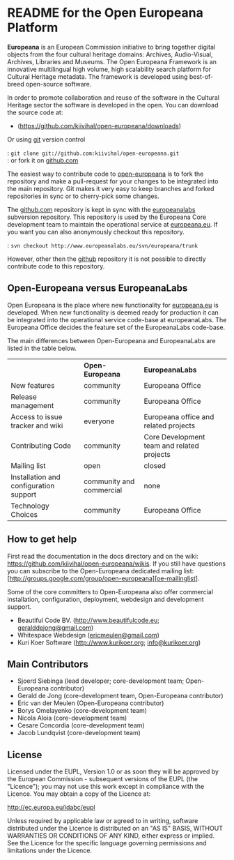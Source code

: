 # README for the Open Europeana Platform #

**Europeana** is an European Commission initiative to bring together digital objects from the four cultural heritage domains: Archives, Audio-Visual, Archives, Libraries and Museums. The Open Europeana Framework is an innovative multilingual high volume, high scalability search platform for Cultural Heritage metadata. The framework is developed using best-of-breed open-source software.

In order to promote collaboration and reuse of the software in the Cultural Heritage sector the software is developed in the open. You can download the source code at:

* (https://github.com/kiivihal/open-europeana/downloads)

Or using [git] version control

:	`git clone git://github.com:kiivihal/open-europeana.git`	
:	or fork it on [github.com][open-europeana]

The easiest way to contribute code to [open-europeana] is to fork the repository and make a pull-request for your changes to be integrated into the main repository. Git makes it very easy to keep branches and forked repositories in sync or to cherry-pick some changes.  

The [github.com][github] repository is kept in sync with the [europeanalabs] subversion repository. This repository is used by the Europeana Core development team to maintain the operational service at [europeana.eu]. If you want you can also anonymously checkout this repository.

:	`svn checkout http://www.europeanalabs.eu/svn/europeana/trunk`

However, other then the [github] repository it is not possible to directly contribute code to this repository. 

## Open-Europeana versus EuropeanaLabs ##

Open Europeana is the place where new functionality for [europeana.eu] is developed. When new functionality is deemed ready for production it can be integrated into the operational service code-base at europeanaLabs. The Europeana Office decides the feature set of the EuropeanaLabs code-base.

The main differences between Open-Europeana and EuropeanaLabs are listed in the table below.

<table>
    <tr> 
	    <th></th>
        <th align="left">Open-Europeana</th>
		<th align="left">EuropeanaLabs</th>
    </tr>
    <tr>
		<td>New features</td>
		<td>community</td>
		<td>Europeana Office</td>
	</tr>
    <tr>
		<td>Release management</td>
		<td>community</td>
		<td>Europeana Office</td>
	</tr>	
	<tr>
		<td>Access to issue tracker and wiki</td>
		<td>everyone</td>
		<td>Europeana office and related projects</td>
	</tr>
	<tr>
		<td>Contributing Code</td>
		<td>community</td>
		<td>Core Development team and related projects</td>
	</tr>
	<tr>
		<td>Mailing list</td>
		<td>open</td>
		<td>closed</td>
	</tr>
	<tr>
		<td>Installation and configuration support</td>
		<td>community and commercial</td>
		<td>none</td>
	</tr>
	<tr>
		<td>Technology Choices</td>
		<td>community</td>
		<td>Europeana Office</td>
	</tr>
</table>

## How to get help ##

First read the documentation in the docs directory and on the wiki: https://github.com/kiivihal/open-europeana/wikis. If you still have questions you can subscribe to the Open-Europeana dedicated mailing list: [http://groups.google.com/group/open-europeana][oe-mailinglist]. 

Some of the core committers to Open-Europeana also offer commercial installation, configuration, deployment, webdesign and development support. 

* Beautiful Code BV. (http://www.beautifulcode.eu; geralddejong@gmail.com)
* Whitespace Webdesign (ericmeulen@gmail.com)
* Kuri Koer Software (http://www.kurikoer.org; info@kurikoer.org)

## Main Contributors ##

* Sjoerd Siebinga (lead developer; core-development team; Open-Europeana contributor)
* Gerald de Jong (core-development team, Open-Europeana contributor)
* Eric van der Meulen (Open-Europeana contributor)
* Borys Omelayenko (core-development team)
* Nicola Aloia (core-development team)
* Cesare Concordia (core-development team)
* Jacob Lundqvist (core-development team)

## License ##

Licensed under the EUPL, Version 1.0 or as soon they
will be approved by the European Commission - subsequent
versions of the EUPL (the "Licence");
you may not use this work except in compliance with the
Licence.
You may obtain a copy of the Licence at:

http://ec.europa.eu/idabc/eupl

Unless required by applicable law or agreed to in
writing, software distributed under the Licence is
distributed on an "AS IS" BASIS,
WITHOUT WARRANTIES OR CONDITIONS OF ANY KIND, either
express or implied.
See the Licence for the specific language governing
permissions and limitations under the Licence.

[open-europeana]: https://github.com/kiivihal/open-europeana "open europeana github repository"
[oe-downloads]: https://github.com/kiivihal/open-europeana/downloads "open europeana downloads"
[github]: http://www.github.com "github.com" 
[europeanalabs-svn]: http://www.europeanalabs.eu/svn/europeana/trunk "europeana labs SVN repository"
[europeanalabs]: http://www.europeanalabs.eu "europeanaLabs.eu"
[git]: http://git-scm.com/ "Git"
[europeana.eu]: http://www.europeana.eu "europeana home"
[oe-mailinglist]: http://groups.google.com/group/open-europeana "open europeana mailing list"